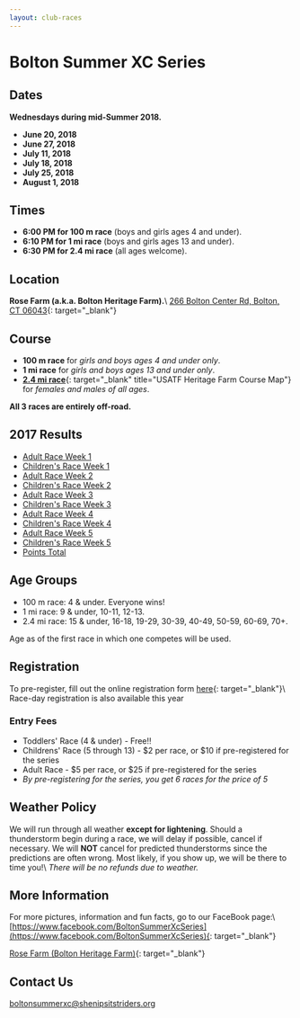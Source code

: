 ```yaml
---
layout: club-races
---
```


# Bolton Summer XC Series

## Dates

**Wednesdays during mid-Summer 2018.**

* **June 20, 2018**
* **June 27, 2018**
* **July 11, 2018**
* **July 18, 2018**
* **July 25, 2018**
* **August 1, 2018**

## Times

* **6:00 PM for 100 m race** (boys and girls ages 4 and under).
* **6:10 PM for 1 mi race** (boys and girls ages 13 and under).
* **6:30 PM for 2.4 mi race** (all ages welcome).

## Location
**Rose Farm (a.k.a. Bolton Heritage Farm).**\\
[266 Bolton Center Rd, Bolton, CT 06043](https://goo.gl/maps/hrFeqP4eGrz){: target="_blank"}

## Course

* **100 m race** for *girls and boys ages 4 and under only*.
* **1 mi race** for *girls and boys ages 13 and under only*.
* [**2.4 mi race**](http://www.usatf.org/routes/view.asp?rID=376233){: target="_blank" title="USATF Heritage Farm Course Map"} for *females and males of all ages*.

**All 3 races are entirely off-road.**

## 2017 Results

  <ul>
  <li><a href="./bolton2017/adultweek1.html" target="_blank">Adult Race Week 1</a></li>
  <li><a href="./bolton2017/kidweek1.html" target="_blank">Children's Race Week 1</a></li>
  <li><a href="./bolton2017/adultweek2.html" target="_blank">Adult Race Week 2</a></li>
  <li><a href="./bolton2017/kidweek2.html" target="_blank">Children's Race Week 2</a></li>
  <li><a href="./bolton2017/adultweek3.html" target="_blank">Adult Race Week 3</a></li>
  <li><a href="./bolton2017/kidweek3.html" target="_blank">Children's Race Week 3</a></li>
  <li><a href="./bolton2017/adultweek4.html" target="_blank">Adult Race Week 4</a></li>
  <li><a href="./bolton2017/kidweek4.html" target="_blank">Children's Race Week 4</a></li>
  <li><a href="./bolton2017/adultweek5.html" target="_blank">Adult Race Week 5</a></li>
  <li><a href="./bolton2017/kidweek5.html" target="_blank">Children's Race Week 5</a></li>
  <li><a href="./bolton2017/pointstotal.html" target="_blank">Points Total</a></li>
  </ul>

## Age Groups

* 100 m race: 4 & under. Everyone wins!
* 1 mi race: 9 & under, 10-11, 12-13.
* 2.4 mi race: 15 & under, 16-18, 19-29, 30-39, 40-49, 50-59, 60-69, 70+.

Age as of the first race in which one competes will be used.

## Registration

To pre-register, fill out the online registration form [here](https://docs.google.com/forms/d/e/1FAIpQLSeh36D4rcDiJXsRfjPJBIjnoPc6fP9WKuBZL9NJsyhEFPYeYQ/viewform){: target="_blank"}\\
Race-day registration is also available this year

### Entry Fees

* Toddlers' Race (4 & under) - Free‼
* Childrens' Race (5 through 13) - $2 per race, or $10 if pre-registered for the series
* Adult Race - $5 per race, or $25 if pre-registered for the series
* *By pre-registering for the series, you get 6 races for the price of 5*

## Weather Policy

We will run through all weather **except for lightening**. Should a thunderstorm begin during a race, we will delay if possible, cancel if necessary. We will **NOT** cancel for predicted thunderstorms since the predictions are often wrong. Most likely, if you show up, we will be there to time you!\\
*There will be no refunds due to weather.*

## More Information

For more pictures, information and fun facts, go to our FaceBook page:\\
[https://www.facebook.com/BoltonSummerXcSeries](https://www.facebook.com/BoltonSummerXcSeries){: target="_blank"}

[Rose Farm (Bolton Heritage Farm)](http://www.campjohnson.org/Download/RoseFarmBrochure.pdf){: target="_blank"}

## Contact Us

[boltonsummerxc@shenipsitstriders.org](mailto:boltonsummerxc@shenipsitstriders.org)